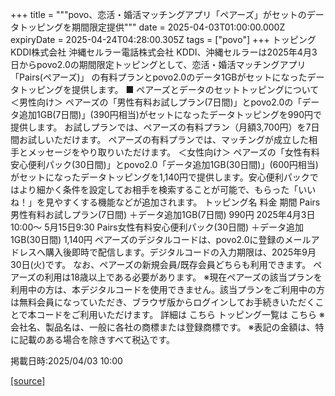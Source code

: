 +++
title = """povo、恋活・婚活マッチングアプリ「ペアーズ」がセットのデータトッピングを期間限定提供"""
date = 2025-04-03T01:00:00.000Z
expiryDate = 2025-04-24T04:28:00.305Z
tags = ["povo"]
+++
トッピング KDDI株式会社 沖縄セルラー電話株式会社 KDDI、沖縄セルラーは2025年4月3日からpovo2.0の期間限定トッピングとして、恋活・婚活マッチングアプリ「Pairs(ペアーズ)」 の有料プランとpovo2.0のデータ1GBがセットになったデータトッピングを提供します。 ■ ペアーズとデータのセットトッピングについて ＜男性向け＞ ペアーズの「男性有料お試しプラン(7日間)」とpovo2.0の「データ追加1GB(7日間)」(390円相当)がセットになったデータトッピングを990円で提供します。 お試しプランでは、ペアーズの有料プラン（月額3,700円）を7日間お試しいただけます。 ペアーズの有料プランでは、マッチングが成立した相手とメッセージをやり取りいただけます。 ＜女性向け＞ ペアーズの「女性有料安心便利パック(30日間)」とpovo2.0「データ追加1GB(30日間)」(600円相当)がセットになったデータトッピングを1,140円で提供します。安心便利パックではより細かく条件を設定してお相手を検索することが可能で、もらった「いいね！」を見やすくする機能などが追加されます。 トッピング名 料金 期間 Pairs男性有料お試しプラン(7日間) ＋データ追加1GB(7日間) 990円 2025年4月3日10:00～ 5月15日9:30 Pairs女性有料安心便利パック(30日間) ＋データ追加1GB(30日間) 1,140円 ペアーズのデジタルコードは、povo2.0に登録のメールアドレスへ購入後即時で配信します。デジタルコードの入力期限は、2025年9月30日(火)です。 なお、ペアーズの新規会員/既存会員どちらも利用できます。 ペアーズの利用は18歳以上である必要があります。 ※現在ペアーズの該当プランを利用中の方は、本デジタルコードを使用できません。該当プランをご利用中の方は無料会員になっていただき、ブラウザ版からログインしてお手続きいただくことで本コードをご利用いただけます。 詳細は こちら トッピング一覧は こちら ※会社名、製品名は、一般に各社の商標または登録商標です。 ※表記の金額は、特に記載のある場合を除きすべて税込です。

掲載日時:2025/04/03 10:00

[[source]](https://povo.jp/news/newsrelease/20250403_02/)
